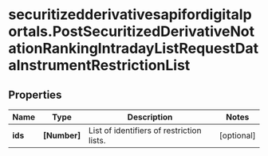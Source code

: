# securitizedderivativesapifordigitalportals.PostSecuritizedDerivativeNotationRankingIntradayListRequestDataInstrumentRestrictionList

## Properties

Name | Type | Description | Notes
------------ | ------------- | ------------- | -------------
**ids** | **[Number]** | List of identifiers of restriction lists. | [optional] 


